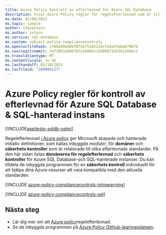 ```yaml
---
title: Azure Policy kontroll av efterlevnad för Azure SQL Database
description: Visar Azure Policy regler för regelefterlevnad som är tillgängliga för Azure SQL Database och SQL-hanterad instans. Dessa inbyggda princip definitioner tillhandahåller vanliga metoder för att hantera kompatibiliteten för dina Azure-resurser.
ms.date: 02/09/2021
ms.topic: sample
author: stevestein
ms.author: sstein
ms.service: sql-database
ms.custom: subject-policy-compliancecontrols
ms.openlocfilehash: c398a99e6bb78fda751b511dcfada17e8a6796f4
ms.sourcegitcommit: 24f30b1e8bb797e1609b1c8300871d2391a59ac2
ms.translationtype: MT
ms.contentlocale: sv-SE
ms.lasthandoff: 02/10/2021
ms.locfileid: "100096127"
---
```

# <a name="azure-policy-regulatory-compliance-controls-for-azure-sql-database--sql-managed-instance"></a>Azure Policy regler för kontroll av efterlevnad för Azure SQL Database & SQL-hanterad instans
[!INCLUDE[appliesto-sqldb-sqlmi](../includes/appliesto-sqldb-sqlmi.md)]

Regelefterlevnad [i Azure policy](../../governance/policy/concepts/regulatory-compliance.md) ger Microsoft skapade och hanterade initiativ definitioner, som kallas _inbyggda moduler_, för **domäner** och **säkerhets kontroller** som är relaterade till olika efterlevnads standarder. På den här sidan listas **domänerna för regelefterlevnad** och **säkerhets kontroller** för Azure SQL Database-och SQL-hanterade instanser. Du kan tilldela de inbyggda programmen för en **säkerhets kontroll** individuellt för att hjälpa dina Azure-resurser att vara kompatibla med den aktuella standarden.

[!INCLUDE [azure-policy-compliancecontrols-introwarning](../../../includes/policy/standards/intro-warning.md)]

[!INCLUDE [azure-policy-compliancecontrols-sql](../../../includes/policy/standards/byrp/microsoft.sql.md)]

## <a name="next-steps"></a>Nästa steg

- Lär dig mer om att [Azure policy](../../governance/policy/concepts/regulatory-compliance.md)regelefterlevnad.
- Se de inbyggda programmen på [Azure Policy GitHub-lagringsplatsen](https://github.com/Azure/azure-policy).
